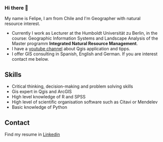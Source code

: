 ### Hi there 👋

My name is Felipe, I am from Chile and I'm Geographer with natural resource interest.

* Currently I work as Lecturer at the Humboldt Universität zu Berlin, in the course: Geographic Information Systems and Landscape Analysis of the 
Master programm **Integrated Natural Resource Management**.
* I have a [youtube channel](https://www.youtube.com/channel/UCqKFNXK6o9nP2fe5KG1UO_g) about Qgis application and tipps.
* I offer GIS consulting in Spanish, English and German. If you are interest contact me below.

## Skills

* Critical thinking, decision-making and problem solving skills
* Gis expert in Qgis and ArcGIS
* High level knowledge of R and SPSS
* High level of scientific organisation software such as Citavi or Mendelev
* Basic knowledge of Python


## Contact

Find my resume in [Linkedin](https://www.linkedin.com/in/felipe-vergara-50914a60/)
